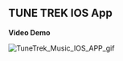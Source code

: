 ## TUNE TREK IOS App 
**Video Demo**


![TuneTrek_Music_IOS_APP_gif](https://github.com/user-attachments/assets/f1a1a2bf-e4b4-41ff-b443-45a5c9060b14)

